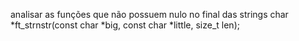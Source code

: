 analisar as funções que não possuem nulo no final das strings
char	*ft_strnstr(const char *big, const char *little, size_t len);